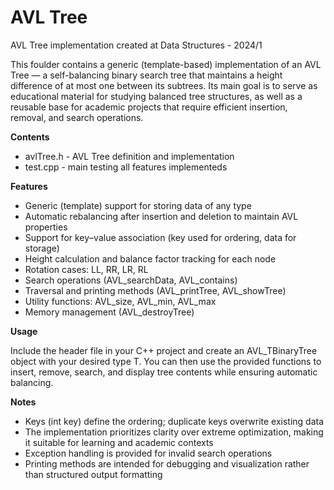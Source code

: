 # AVL Tree
AVL Tree implementation created at Data Structures - 2024/1

This foulder contains a generic (template-based) implementation of an AVL Tree — a self-balancing binary search tree that maintains a height difference of at most one between its subtrees.
Its main goal is to serve as educational material for studying balanced tree structures, as well as a reusable base for academic projects that require efficient insertion, removal, and search operations.

**Contents**
- avlTree.h - AVL Tree definition and implementation
- test.cpp - main testing all features implementeds

**Features**
- Generic (template) support for storing data of any type
- Automatic rebalancing after insertion and deletion to maintain AVL properties
- Support for key–value association (key used for ordering, data for storage)
- Height calculation and balance factor tracking for each node
- Rotation cases: LL, RR, LR, RL
- Search operations (AVL_searchData, AVL_contains)
- Traversal and printing methods (AVL_printTree, AVL_showTree)
- Utility functions: AVL_size, AVL_min, AVL_max
- Memory management (AVL_destroyTree)

**Usage**

Include the header file in your C++ project and create an AVL_TBinaryTree<T> object with your desired type T.
You can then use the provided functions to insert, remove, search, and display tree contents while ensuring automatic balancing.

**Notes**
- Keys (int key) define the ordering; duplicate keys overwrite existing data
- The implementation prioritizes clarity over extreme optimization, making it suitable for learning and academic contexts
- Exception handling is provided for invalid search operations
- Printing methods are intended for debugging and visualization rather than structured output formatting